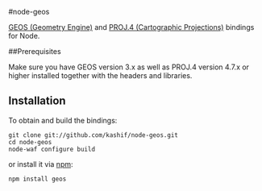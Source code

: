 #node-geos

[GEOS (Geometry Engine)](http://trac.osgeo.org/geos/) and [PROJ.4 (Cartographic Projections)](http://trac.osgeo.org/proj/) bindings for Node.

##Prerequisites

Make sure you have GEOS version 3.x as well as PROJ.4 version 4.7.x or higher installed together with the headers and libraries.

## Installation

To obtain and build the bindings:

    git clone git://github.com/kashif/node-geos.git
    cd node-geos
    node-waf configure build

or install it via [npm](http://npmjs.org/):

    npm install geos

